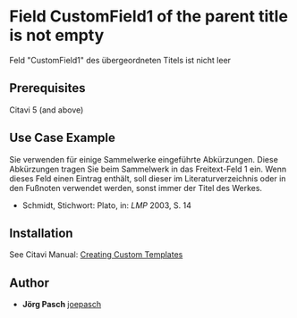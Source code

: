 # Field CustomField1 of the parent title is not empty

Feld "CustomField1" des übergeordneten Titels ist nicht leer

## Prerequisites
Citavi 5 (and above)

## Use Case Example 
Sie verwenden für einige Sammelwerke eingeführte Abkürzungen. Diese Abkürzungen tragen Sie beim Sammelwerk in das Freitext-Feld 1 ein. Wenn dieses Feld einen Eintrag enthält, soll dieser im Literaturverzeichnis oder in den Fußnoten verwendet werden, sonst immer der Titel des Werkes.


- Schmidt, Stichwort: Plato, in: _LMP_ 2003, S. 14

## Installation
See Citavi Manual: [Creating Custom Templates](http://www.citavi.com/creating_custom_templates)

## Author

* **Jörg Pasch** [joepasch](https://github.com/joepasch)
